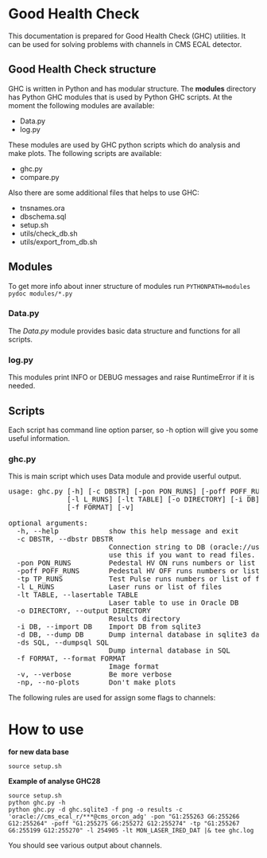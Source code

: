 Good Health Check
=================

This documentation is prepared for Good Health Check (GHC) utilities. It can be used for
solving problems with channels in CMS ECAL detector.

Good Health Check structure
---------------------------
GHC is written in Python and has modular structure. The **modules** directory has Python GHC modules that is used by Python GHC scripts. At the moment the following modules are available:

  * Data.py
  * log.py

These modules are used by GHC python scripts which do analysis and make plots. The following scripts are available:

  * ghc.py
  * compare.py

Also there are some additional files that helps to use GHC:

  * tnsnames.ora
  * dbschema.sql
  * setup.sh
  * utils/check_db.sh
  * utils/export_from_db.sh

Modules
-------

To get more info about inner structure of modules run `PYTHONPATH=modules pydoc modules/*.py`

### Data.py  

The *Data.py* module provides basic data structure and functions for all scripts.

### log.py ###

This modules print INFO or DEBUG messages and raise RuntimeError if it is needed.

Scripts
-------

Each script has command line option parser, so -h option will give you some useful information.

### ghc.py ###

This is main script which uses Data module and provide userful output.

<pre>
usage: ghc.py [-h] [-c DBSTR] [-pon PON_RUNS] [-poff POFF_RUNS] [-tp TP_RUNS]
              [-l L_RUNS] [-lt TABLE] [-o DIRECTORY] [-i DB] [-d DB] [-ds SQL]
              [-f FORMAT] [-v]

optional arguments:
  -h, --help            show this help message and exit
  -c DBSTR, --dbstr DBSTR
                        Connection string to DB (oracle://user/pass@db). Don't
                        use this if you want to read files.
  -pon PON_RUNS         Pedestal HV ON runs numbers or list of files
  -poff POFF_RUNS       Pedestal HV OFF runs numbers or list of files
  -tp TP_RUNS           Test Pulse runs numbers or list of files
  -l L_RUNS             Laser runs or list of files
  -lt TABLE, --lasertable TABLE
                        Laser table to use in Oracle DB
  -o DIRECTORY, --output DIRECTORY
                        Results directory
  -i DB, --import DB    Import DB from sqlite3
  -d DB, --dump DB      Dump internal database in sqlite3 database
  -ds SQL, --dumpsql SQL
                        Dump internal database in SQL
  -f FORMAT, --format FORMAT
                        Image format
  -v, --verbose         Be more verbose
  -np, --no-plots       Don't make plots
</pre>
 
The following rules are used for assign some flags to channels:

How to use
==========

**for new data base**

    source setup.sh

**Example of analyse GHC28**
    
    source setup.sh
    python ghc.py -h
    python ghc.py -d ghc.sqlite3 -f png -o results -c 'oracle://cms_ecal_r/***@cms_orcon_adg' -pon "G1:255263 G6:255266 G12:255264" -poff "G1:255275 G6:255272 G12:255274" -tp "G1:255267 G6:255199 G12:255270" -l 254905 -lt MON_LASER_IRED_DAT |& tee ghc.log

You should see various output about channels.
